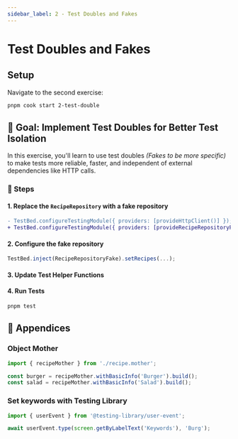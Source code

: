 ```yaml
---
sidebar_label: 2 - Test Doubles and Fakes
---
```


# Test Doubles and Fakes

## Setup

Navigate to the second exercise:

```sh
pnpm cook start 2-test-double
```

## 🎯 Goal: Implement Test Doubles for Better Test Isolation

In this exercise, you'll learn to use test doubles _(Fakes to be more specific)_ to make tests more reliable, faster, and independent of external dependencies like HTTP calls.

### 📝 Steps

#### 1. Replace the `RecipeRepository` with a fake repository

```diff
- TestBed.configureTestingModule({ providers: [provideHttpClient()] });
+ TestBed.configureTestingModule({ providers: [provideRecipeRepositoryFake()] });
```

#### 2. Configure the fake repository

```ts
TestBed.inject(RecipeRepositoryFake).setRecipes(...);
```

#### 3. Update Test Helper Functions

#### 4. Run Tests

```sh
pnpm test
```

## 📖 Appendices

### Object Mother

```typescript
import { recipeMother } from './recipe.mother';

const burger = recipeMother.withBasicInfo('Burger').build();
const salad = recipeMother.withBasicInfo('Salad').build();
```

### Set keywords with Testing Library

```ts
import { userEvent } from '@testing-library/user-event';

await userEvent.type(screen.getByLabelText('Keywords'), 'Burg');
```
